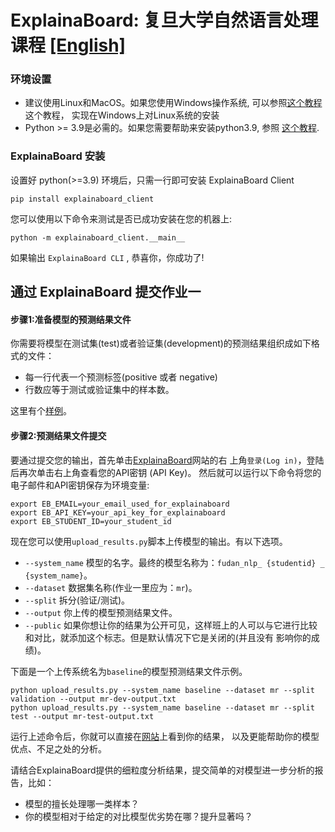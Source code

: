 # ExplainaBoard: 复旦大学自然语言处理课程 [[English]](README.md)



### 环境设置
* 建议使用Linux和MacOS。如果您使用Windows操作系统, 可以参照[这个教程](https://github.com/inspired-co/ExplainaBoard-Walkthrough/blob/main/roles/instructors/install_helper.md#how-to-use-linux-in-windows-os)这个教程，
实现在Windows上对Linux系统的安装
* Python >= 3.9是必需的。如果您需要帮助来安装python3.9, 参照 [这个教程](https://github.com/inspired-co/ExplainaBoard-Walkthrough/blob/main/roles/instructors/install_helper.md#how-to-install-python39-in-linux).


### ExplainaBoard 安装
设置好 python(>=3.9) 环境后，只需一行即可安装 ExplainaBoard Client
 
```shell script
pip install explainaboard_client
```

您可以使用以下命令来测试是否已成功安装在您的机器上:

```shell script
python -m explainaboard_client.__main__
```
如果输出 `ExplainaBoard CLI` , 恭喜你，你成功了!


## 通过 ExplainaBoard 提交作业一

#### 步骤1:准备模型的预测结果文件
你需要将模型在测试集(test)或者验证集(development)的预测结果组织成如下格式的文件：
* 每一行代表一个预测标签(positive 或者 negative)
* 行数应等于测试或验证集中的样本数。

这里有个[样例]((./data/mr-test-baseline.txt))。



#### 步骤2:预测结果文件提交
要通过提交您的输出，首先单击[ExplainaBoard](https://explainaboard.inspiredco.ai)网站的右
上角`登录(Log in)`，登陆后再次单击右上角查看您的API密钥 (API Key)。
然后就可以运行以下命令将您的电子邮件和API密钥保存为环境变量:

```
export EB_EMAIL=your_email_used_for_explainaboard
export EB_API_KEY=your_api_key_for_explainaboard
export EB_STUDENT_ID=your_student_id
```

现在您可以使用`upload_results.py`脚本上传模型的输出。有以下选项。
* `--system_name` 模型的名字。最终的模型名称为：`fudan_nlp_ {studentid} _ {system_name}`。
* `--dataset` 数据集名称(作业一里应为：`mr`)。
* `--split` 拆分(验证/测试)。
* `--output` 你上传的模型预测结果文件。
* `--public` 如果你想让你的结果为公开可见，这样班上的人可以与它进行比较和对比，就添加这个标志。但是默认情况下它是关闭的(并且没有
影响你的成绩)。




下面是一个上传系统名为`baseline`的模型预测结果文件示例。

```
python upload_results.py --system_name baseline --dataset mr --split validation --output mr-dev-output.txt
python upload_results.py --system_name baseline --dataset mr --split test --output mr-test-output.txt
```
运行上述命令后，你就可以直接在[网站]((https://explainaboard.inspiredco.ai/systems))上看到你的结果，
以及更能帮助你的模型优点、不足之处的分析。

请结合ExplainaBoard提供的细粒度分析结果，提交简单的对模型进一步分析的报告，比如：
* 模型的擅长处理哪一类样本？
* 你的模型相对于给定的对比模型优劣势在哪？提升显著吗？


